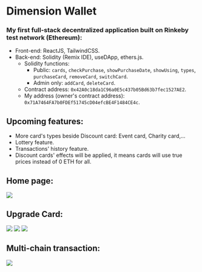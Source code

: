
# Dimension Wallet

### My first full-stack decentralized application built on Rinkeby test network (Ethereum):
- Front-end: ReactJS, TailwindCSS.
- Back-end: Solidity (Remix IDE), useDApp, ethers.js.
  - Solidity functions:
    - Public: `cards`, `checkPurchase`, `showPurchaseDate`, `showUsing`, `types`, `purchaseCard`, `removeCard`, `switchCard`.
    - Admin only: `addCard`, `deleteCard`.
  - Contract address: `0x42A0c18da1C96a0E5c437b05Bd63b7fec1527AE2`.
  - My address (owner's contract address): `0x71A7464FA7b0FDEf51745cD04efcBE4F1484CE4c`.

## Upcoming features:
- More card's types beside Discount card: Event card, Charity card,...
- Lottery feature.
- Transactions' history feature.
- Discount cards' effects will be applied, it means cards will use true prices instead of 0 ETH for all.

## Home page:
![](https://i.imgur.com/BfVLyp7.gif)


## Upgrade Card:
![](https://i.imgur.com/qC8aDyL.png)
![](https://i.imgur.com/W6qmXbc.png)
![](https://i.imgur.com/d9d3XlD.png)

## Multi-chain transaction:
![](https://i.imgur.com/jlcB4li.png)

